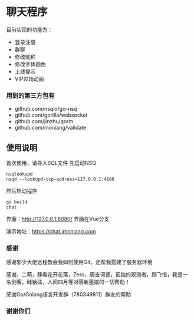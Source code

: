 # 聊天程序
目前实现的功能为：

- 登录注册
- 群聊
- 修改昵称
- 修改字体颜色
- 上线提示
- VIP过场动画

### 用到的第三方包有
- github.com/nsqio/go-nsq
- github.com/gorilla/websocket
- github.com/jinzhu/gorm
- github.com/moniang/validate

## 使用说明
首次使用，请导入SQL文件
先启动NSQ
```
nsqlookupd
nsqd --lookupd-tcp-address=127.0.0.1:4160
```
然后启动程序
``` 
go build
chat
```
界面：http://127.0.0.1:8080/
界面在Vue分支

演示地址：https://chat.imoniang.com

### 感谢
感谢邪少大佬远程教会我如何使用Git，还帮我搭建了服务器环境

感谢，二萌，静看花开花落，Zero，唐吉诃德，孤独的观测者，顾飞惜，我是一名剑客，硅钠砝，人间四月等对萌新墨娘的一切帮助！

感谢Go/Golang语言开发群（780349811）群友的帮助

### 谢谢你们